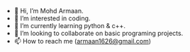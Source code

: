 - 👋 Hi, I’m Mohd Armaan.
- 👀 I’m interested in coding.
- 🌱 I’m currently learning python & c++.
- 💞️ I’m looking to collaborate on basic programing projects.
- 📫 How to reach me (armaan1626@gmail.com)

<!---
Armaan1626/Armaan1626 is a ✨ special ✨ repository because its `README.md` (this file) appears on your GitHub profile.
You can click the Preview link to take a look at your changes.
--->
